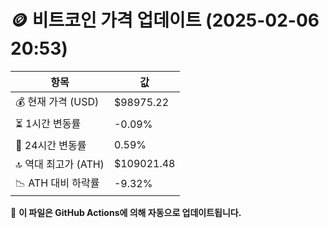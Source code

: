 # 🪙 비트코인 가격 업데이트 (2025-02-06 20:53)

| 항목                | 값 |
|--------------------|----------------|
| 💰 현재 가격 (USD) | $98975.22 |
| ⏳ 1시간 변동률    | -0.09% |
| 📆 24시간 변동률   | 0.59% |
| 🔝 역대 최고가 (ATH) | $109021.48 |
| 📉 ATH 대비 하락률 | -9.32% |

🔄 **이 파일은 GitHub Actions에 의해 자동으로 업데이트됩니다.**
